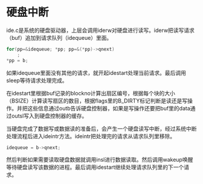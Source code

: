 # 硬盘中断
ide.c是系统的硬盘驱动器，上层会调用iderw对硬盘进行读写。iderw把读写请求（buf）追加到请求队列（idequeue）里面。
```C
for(pp=&idequeue; *pp; pp=&(*pp)->qnext) 
    ;
*pp = b;
```
如果idequeue里面没有其他的请求，就开起idestart处理当前请求。最后调用sleep等待请求处理完成。

在idestart里根据buf记录的blockno计算出扇区编号，根据每个块的大小（BSIZE）计算读写扇区的数目，根据flags里的B_DIRTY标记判断是读还是写操作。并把这些信息通过outb告诉硬盘控制器，如果是写操作还要把buf里的data通过outsl写入到硬盘控制器的缓存。

当硬盘完成了数据写或数据读的准备后，会产生一个硬盘读写中断，经过系统中断处理流程后进入ideintr方法。ideintr把处理完的请求从请求队列里移除。
```C
idequeue = b->qnext;
```
然后判断如果需要读取硬盘数据就调用insl进行数据读取。然后调用wakeup唤醒等待硬盘读写该数据的进程。最后调用idestart继续处理请求队列里的下一个请求。